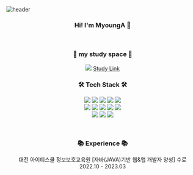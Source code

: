 
![header](https://capsule-render.vercel.app/api?type=waving&color=auto&height=300&section=header&text=MyoungaKwak&fontSize=90&)

### <h3 align="center"> Hi! I'm MyoungA 👋 </h3>
<br/>

<div align="center">
<h3>📌 my study space 📌</h3>


<img src="https://img.shields.io/badge/Notion-000000?style=flat-square&logo=notion&logoColor=white"/> [Study Link](https://like-christmas-980.notion.site/Study-Space-e8c83358798248ec87afa52ff60f9152)
  
  
<h3 align="center">🛠 Tech Stack 🛠</h3>


<img src="https://img.shields.io/badge/JAVA-007396?style=flat-square&logo=java&logoColor=white">
<img src="https://img.shields.io/badge/Spring-6DB33F?style=flat-square&logo=Spring&logoColor=white">
<img src="https://img.shields.io/badge/JSP-007396?style=for-flat-square&logo=java&logoColor=white"/>
<img src="https://img.shields.io/badge/jquery-0769AD?style=flat-square&logo=jquery&logoColor=white">
<img src="https://img.shields.io/badge/MyBatis-007396?style=flat-square&logo=java&logoColor=white"/>
<br/>


<img src="https://img.shields.io/badge/html-E34F26?style=flat-square&logo=html5&logoColor=white">
<img src="https://img.shields.io/badge/css-1572B6?style=flat-square&logocss3&logoColor=white">
<img src="https://img.shields.io/badge/javascript-F7DF1E?style=flat-square&logo=javascript&logoColor=black">
<img src="https://img.shields.io/badge/bootstrap-7952B3?style=flat-square&logo=bootstrap&logoColor=white">
<img src="https://img.shields.io/badge/Tiles-F7DF1E?style=flat-square&logo=Tiles&logoColor=black">
<br/>


<img src="https://img.shields.io/badge/oracle-F80000?style=flat-square&logo=oracle&logoColor=white">
<img src="https://img.shields.io/badge/MySQL-4479A1?style=flat-square&logo=MySQL&logoColor=white">
<img src="https://img.shields.io/badge/apache tomcat-F8DC75?style=flat-square&logo=apachetomcat&logoColor=white">
</p>
<br/>

<h3 align="center">📚 Experience 📚</h3>
대전 아이티스쿨 정보보호교육원 [자바(JAVA)기반 웹&앱 개발자 양성] 수료<br>
  2022.10 - 2023.03
</div>



<!--  
<h3 align="center"> contact to me </h3>
[![Gmail Badge](https://img.shields.io/badge/Gmail-D14836?style=flat&logo=Gmail&logoColor=white)](mailto:kwma0820@gmail.com)
 -->
